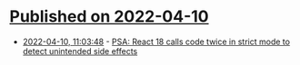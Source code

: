# [Published on 2022-04-10](index.md)

* [2022-04-10, 11:03:48](https://news.ycombinator.com/item?id=30976040) - [PSA: React 18 calls code twice in strict mode to detect unintended side effects](https://reactjs.org/docs/strict-mode.html#detecting-unexpected-side-effects)
